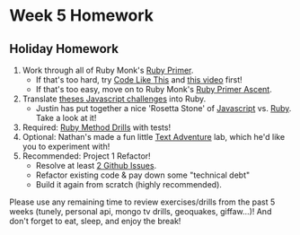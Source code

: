 # Week 5 Homework

## Holiday Homework

1. Work through all of Ruby Monk's [Ruby Primer](https://rubymonk.com).
    * If that's too hard, try [Code Like This](http://codelikethis.com/lessons/learn_to_code) and [this video](https://www.youtube.com/watch?v=Dji9ALCgfpM) first! 
    * If that's too easy, move on to Ruby Monk's [Ruby Primer Ascent](https://rubymonk.com/learning/books/4-ruby-primer-ascent).
2. Translate [theses Javascript challenges](https://github.com/sf-wdi-25/notes/blob/master/week-01-controlling-the-dom/day-03-js/dawn-functions/exercises.md) into Ruby.
    * Justin has put together a nice 'Rosetta Stone' of [Javascript](https://github.com/sf-wdi-25/notes/tree/master/week-01-controlling-the-dom/day-03-js/dawn-functions) vs. [Ruby](ruby-methods.md). Take a look at it!
2. Required: [Ruby Method Drills](https://github.com/sf-wdi-25/ruby_method_drills) with tests!
3. Optional: Nathan's made a fun little [Text Adventure](https://github.com/sf-wdi-25/text_adventure) lab, which he'd like you to experiment with!
4. Recommended: Project 1 Refactor!
    * Resolve at least [2 Github Issues](https://guides.github.com/features/issues/).
    * Refactor existing code & pay down some "technical debt"
    * Build it again from scratch (highly recommended).

Please use any remaining time to review exercises/drills from the past 5 weeks (tunely, personal api, mongo tv drills, geoquakes, giffaw...)! And don't forget to eat, sleep, and enjoy the break!

